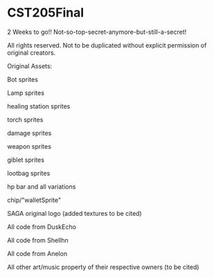# CST205Final
2 Weeks to go!! Not-so-top-secret-anymore-but-still-a-secret!

All rights reserved.  Not to be duplicated without explicit permission of original creators.

Original Assets:

Bot sprites

Lamp sprites

healing station sprites

torch sprites

damage sprites

weapon sprites

giblet sprites

lootbag sprites

hp bar and all variations

chip/"walletSprite"

SAGA original logo (added textures to be cited)

All code from DuskEcho

All code from Shellhn

All code from Anelon

All other art/music property of their respective owners (to be cited)
